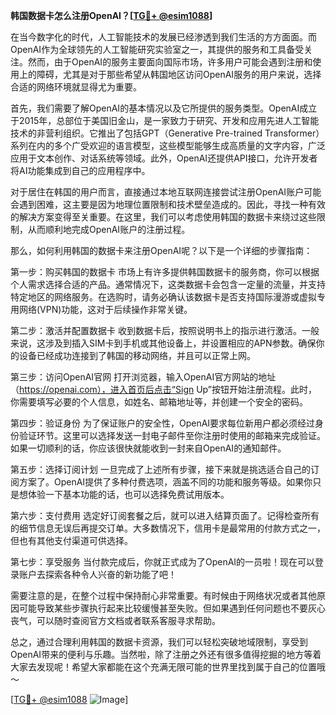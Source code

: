 **韩国数据卡怎么注册OpenAI？[[TG💪+ @esim1088](https://t.me/s/esim1088)]**

在当今数字化的时代，人工智能技术的发展已经渗透到我们生活的方方面面。而OpenAI作为全球领先的人工智能研究实验室之一，其提供的服务和工具备受关注。然而，由于OpenAI的服务主要面向国际市场，许多用户可能会遇到注册和使用上的障碍，尤其是对于那些希望从韩国地区访问OpenAI服务的用户来说，选择合适的网络环境就显得尤为重要。

首先，我们需要了解OpenAI的基本情况以及它所提供的服务类型。OpenAI成立于2015年，总部位于美国旧金山，是一家致力于研究、开发和应用先进人工智能技术的非营利组织。它推出了包括GPT（Generative Pre-trained Transformer）系列在内的多个广受欢迎的语言模型，这些模型能够生成高质量的文字内容，广泛应用于文本创作、对话系统等领域。此外，OpenAI还提供API接口，允许开发者将AI功能集成到自己的应用程序中。

对于居住在韩国的用户而言，直接通过本地互联网连接尝试注册OpenAI账户可能会遇到困难，这主要是因为地理位置限制和技术壁垒造成的。因此，寻找一种有效的解决方案变得至关重要。在这里，我们可以考虑使用韩国的数据卡来绕过这些限制，从而顺利地完成OpenAI账户的注册过程。

那么，如何利用韩国的数据卡来注册OpenAI呢？以下是一个详细的步骤指南：

第一步：购买韩国的数据卡
市场上有许多提供韩国数据卡的服务商，你可以根据个人需求选择合适的产品。通常情况下，这类数据卡会包含一定量的流量，并支持特定地区的网络服务。在选购时，请务必确认该数据卡是否支持国际漫游或虚拟专用网络(VPN)功能，这对于后续操作非常关键。

第二步：激活并配置数据卡
收到数据卡后，按照说明书上的指示进行激活。一般来说，这涉及到插入SIM卡到手机或其他设备上，并设置相应的APN参数。确保你的设备已经成功连接到了韩国的移动网络，并且可以正常上网。

第三步：访问OpenAI官网
打开浏览器，输入OpenAI官方网站的地址（https://openai.com），进入首页后点击“Sign Up”按钮开始注册流程。此时，你需要填写必要的个人信息，如姓名、邮箱地址等，并创建一个安全的密码。

第四步：验证身份
为了保证账户的安全性，OpenAI要求每位新用户都必须经过身份验证环节。这里可以选择发送一封电子邮件至你注册时使用的邮箱来完成验证。如果一切顺利的话，你应该很快就能收到一封来自OpenAI的通知邮件。

第五步：选择订阅计划
一旦完成了上述所有步骤，接下来就是挑选适合自己的订阅方案了。OpenAI提供了多种付费选项，涵盖不同的功能和服务等级。如果你只是想体验一下基本功能的话，也可以选择免费试用版本。

第六步：支付费用
选定好订阅套餐之后，就可以进入结算页面了。记得检查所有的细节信息无误后再提交订单。大多数情况下，信用卡是最常用的付款方式之一，但也有其他支付渠道可供选择。

第七步：享受服务
当付款完成后，你就正式成为了OpenAI的一员啦！现在可以登录账户去探索各种令人兴奋的新功能了吧！

需要注意的是，在整个过程中保持耐心非常重要。有时候由于网络状况或者其他原因可能导致某些步骤执行起来比较缓慢甚至失败。但如果遇到任何问题也不要灰心丧气，可以随时查阅官方文档或者联系客服寻求帮助。

总之，通过合理利用韩国的数据卡资源，我们可以轻松突破地域限制，享受到OpenAI带来的便利与乐趣。当然啦，除了注册之外还有很多值得挖掘的地方等着大家去发现呢！希望大家都能在这个充满无限可能的世界里找到属于自己的位置哦～

[[TG💪+ @esim1088](https://t.me/s/esim1088) ![Image](https://i.postimg.cc/4NQfJmqS/Snipaste-2025-05-13-00-14-12.png)]